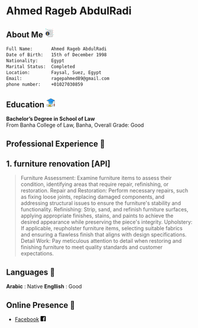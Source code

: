 # Ahmed Rageb AbdulRadi
## About Me <img style="width:5%" alt="aboueMe" src="assets/aboueMe.svg"> 

```
Full Name:       Ahmed Rageb AbdulRadi
Date of Birth:   15th of December 1998
Nationality:     Egypt
Marital Status:  Completed
Location:        Faysal, Suez, Egypt
Email:           ragepahmed89@gmail.com
phone number:    +01027030859
```
## Education <img style="width:5%" alt="aboueMe" src="assets/Education.svg"> 

**Bachelor’s Degree in School of Law**
<br>
From Banha College of Law, Banha, Overall Grade: Good

## Professional Experience 🚀

## 1. furniture renovation [API]
> Furniture Assessment: Examine furniture items to assess their condition, identifying areas that require repair, refinishing, or restoration.
> Repair and Restoration: Perform necessary repairs, such as fixing loose joints, replacing damaged components, and addressing structural issues to ensure the furniture's stability and functionality.
> Refinishing: Strip, sand, and refinish furniture surfaces, applying appropriate finishes, stains, and paints to achieve the desired appearance while preserving the piece's integrity.
> Upholstery: If applicable, reupholster furniture items, selecting suitable fabrics and ensuring a flawless finish that aligns with design specifications.
> Detail Work: Pay meticulous attention to detail when restoring and finishing furniture to meet quality standards and customer expectations.


## Languages 💬

**Arabic**   : Native 
**Engllish** : Good

## Online Presence 🔗 

- [Facebook](https://www.facebook.com/profile.php?id=100006476124678) <img style="width:3%" alt="Facebook" src="assets/facebook.svg"> 

